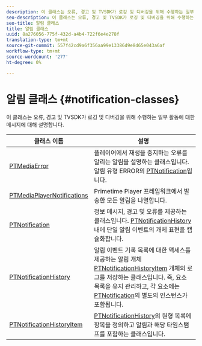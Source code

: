 ```yaml
---
description: 이 클래스는 오류, 경고 및 TVSDK가 로깅 및 디버깅을 위해 수행하는 일부 활동에 대한 메시지에 대해 설명합니다.
seo-description: 이 클래스는 오류, 경고 및 TVSDK가 로깅 및 디버깅을 위해 수행하는 일부 활동에 대한 메시지에 대해 설명합니다.
seo-title: 알림 클래스
title: 알림 클래스
uuid: 8a276056-775f-432d-a4b4-722f6e4e278f
translation-type: tm+mt
source-git-commit: 557f42cd9a6f356aa99e13386d9e8d65e043a6af
workflow-type: tm+mt
source-wordcount: '277'
ht-degree: 0%

---
```



# 알림 클래스 {#notification-classes}

이 클래스는 오류, 경고 및 TVSDK가 로깅 및 디버깅을 위해 수행하는 일부 활동에 대한 메시지에 대해 설명합니다.

| **클래스 이름** | **설명** |
|---|---|
| [PTMediaError](https://help.adobe.com/en_US/primetime/api/psdk/appledoc/Classes/PTMediaError.html) | 플레이어에서 재생을 중지하는 오류를 알리는 알림을 설명하는 클래스입니다. 알림 유형 ERROR의 [PTNotification](https://help.adobe.com/en_US/primetime/api/psdk/appledoc/Classes/PTNotification.html)입니다. |
| [PTMediaPlayerNotifications](https://help.adobe.com/en_US/primetime/api/psdk/appledoc/Classes/PTMediaPlayerNotifications.html) | Primetime Player 프레임워크에서 발송한 모든 알림을 나열합니다. |
| [PTNotification](https://help.adobe.com/en_US/primetime/api/psdk/appledoc/Classes/PTNotification.html) | 정보 메시지, 경고 및 오류를 제공하는 클래스입니다. [PTNotificationHistory](https://help.adobe.com/en_US/primetime/api/psdk/appledoc/Classes/PTNotificationHistory.html) 내에 단일 알림 이벤트의 개체 표현을 캡슐화합니다. |
| [PTNotificationHistory](https://help.adobe.com/en_US/primetime/api/psdk/appledoc/Classes/PTNotificationHistory.html) | 알림 이벤트 기록 목록에 대한 액세스를 제공하는 알림 개체 [PTNotificationHistoryItem](https://help.adobe.com/en_US/primetime/api/psdk/appledoc/Classes/PTNotificationHistoryItem.html) 개체의 로그를 저장하는 클래스입니다. 즉, 요소 목록을 유지 관리하고, 각 요소에는 [PTNotification](https://help.adobe.com/en_US/primetime/api/psdk/appledoc/Classes/PTNotification.html)의 별도의 인스턴스가 포함됩니다. |
| [PTNotificationHistoryItem](https://help.adobe.com/en_US/primetime/api/psdk/appledoc/Classes/PTNotificationHistoryItem.html) | [PTNotificationHistory](https://help.adobe.com/en_US/primetime/api/psdk/appledoc/Classes/PTNotificationHistory.html)의 원형 목록에 항목을 정의하고 알림과 해당 타임스탬프를 포함하는 클래스입니다. |

